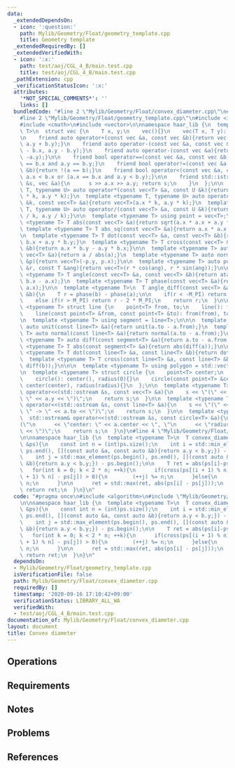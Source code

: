 ```yaml
---
data:
  _extendedDependsOn:
  - icon: ':question:'
    path: Mylib/Geometry/Float/geometry_template.cpp
    title: Geometry template
  _extendedRequiredBy: []
  _extendedVerifiedWith:
  - icon: ':x:'
    path: test/aoj/CGL_4_B/main.test.cpp
    title: test/aoj/CGL_4_B/main.test.cpp
  _pathExtension: cpp
  _verificationStatusIcon: ':x:'
  attributes:
    '*NOT_SPECIAL_COMMENTS*': ''
    links: []
  bundledCode: "#line 2 \"Mylib/Geometry/Float/convex_diameter.cpp\"\n#include <algorithm>\n\
    #line 2 \"Mylib/Geometry/Float/geometry_template.cpp\"\n#include <iostream>\n\
    #include <cmath>\n#include <vector>\n\nnamespace haar_lib {\n  template <typename\
    \ T>\n  struct vec {\n    T x, y;\n    vec(){}\n    vec(T x, T y): x(x), y(y){}\n\
    \n    friend auto operator+(const vec &a, const vec &b){return vec(a.x + b.x,\
    \ a.y + b.y);}\n    friend auto operator-(const vec &a, const vec &b){return vec(a.x\
    \ - b.x, a.y - b.y);}\n    friend auto operator-(const vec &a){return vec(-a.x,\
    \ -a.y);}\n\n    friend bool operator==(const vec &a, const vec &b){return a.x\
    \ == b.x and a.y == b.y;}\n    friend bool operator!=(const vec &a, const vec\
    \ &b){return !(a == b);}\n    friend bool operator<(const vec &a, const vec &b){return\
    \ a.x < b.x or (a.x == b.x and a.y < b.y);}\n\n    friend std::istream& operator>>(std::istream\
    \ &s, vec &a){\n      s >> a.x >> a.y; return s;\n    }\n  };\n\n  template <typename\
    \ T, typename U> auto operator*(const vec<T> &a, const U &k){return vec<T>(a.x\
    \ * k, a.y * k);}\n  template <typename T, typename U> auto operator*(const U\
    \ &k, const vec<T> &a){return vec<T>(a.x * k, a.y * k);}\n  template <typename\
    \ T, typename U> auto operator/(const vec<T> &a, const U &k){return vec<T>(a.x\
    \ / k, a.y / k);}\n\n  template <typename T> using point = vec<T>;\n\n  template\
    \ <typename T> T abs(const vec<T> &a){return sqrt(a.x * a.x + a.y * a.y);}\n \
    \ template <typename T> T abs_sq(const vec<T> &a){return a.x * a.x + a.y * a.y;}\n\
    \n  template <typename T> T dot(const vec<T> &a, const vec<T> &b){return a.x *\
    \ b.x + a.y * b.y;}\n  template <typename T> T cross(const vec<T> &a, const vec<T>\
    \ &b){return a.x * b.y - a.y * b.x;}\n\n  template <typename T> auto unit(const\
    \ vec<T> &a){return a / abs(a);}\n  template <typename T> auto normal(const vec<T>\
    \ &p){return vec<T>(-p.y, p.x);}\n\n  template <typename T> auto polar(const T\
    \ &r, const T &ang){return vec<T>(r * cos(ang), r * sin(ang));}\n\n  template\
    \ <typename T> T angle(const vec<T> &a, const vec<T> &b){return atan2(b.y - a.y,\
    \ b.x - a.x);}\n  template <typename T> T phase(const vec<T> &a){return atan2(a.y,\
    \ a.x);}\n\n  template <typename T>\n  T angle_diff(const vec<T> &a, const vec<T>\
    \ &b){\n    T r = phase(b) - phase(a);\n\n    if(r < -M_PI) return r + 2 * M_PI;\n\
    \    else if(r > M_PI) return r - 2 * M_PI;\n    return r;\n  }\n\n\n  template\
    \ <typename T> struct line {\n    point<T> from, to;\n    line(): from(), to(){}\n\
    \    line(const point<T> &from, const point<T> &to): from(from), to(to){}\n  };\n\
    \n  template <typename T> using segment = line<T>;\n\n\n  template <typename T>\
    \ auto unit(const line<T> &a){return unit(a.to - a.from);}\n  template <typename\
    \ T> auto normal(const line<T> &a){return normal(a.to - a.from);}\n\n  template\
    \ <typename T> auto diff(const segment<T> &a){return a.to - a.from;}\n\n  template\
    \ <typename T> T abs(const segment<T> &a){return abs(diff(a));}\n\n  template\
    \ <typename T> T dot(const line<T> &a, const line<T> &b){return dot(diff(a), diff(b));}\n\
    \  template <typename T> T cross(const line<T> &a, const line<T> &b){return cross(diff(a),\
    \ diff(b));}\n\n\n  template <typename T> using polygon = std::vector<point<T>>;\n\
    \n  template <typename T> struct circle {\n    point<T> center;\n    T radius;\n\
    \    circle(): center(), radius(0){}\n    circle(const point<T> &center, T radius):\
    \ center(center), radius(radius){}\n  };\n\n  template <typename T>\n  std::ostream&\
    \ operator<<(std::ostream &s, const vec<T> &a){\n    s << \"(\" << a.x << \",\
    \ \" << a.y << \")\";\n    return s;\n  }\n\n  template <typename T>\n  std::ostream&\
    \ operator<<(std::ostream &s, const line<T> &a){\n    s << \"(\" << a.from <<\
    \ \" -> \" << a.to << \")\";\n    return s;\n  }\n\n  template <typename T>\n\
    \  std::ostream& operator<<(std::ostream &s, const circle<T> &a){\n    s << \"\
    (\"\n      << \"center: \" << a.center << \", \"\n      << \"radius: \" << a.radius\
    \ << \")\";\n    return s;\n  }\n}\n#line 4 \"Mylib/Geometry/Float/convex_diameter.cpp\"\
    \n\nnamespace haar_lib {\n  template <typename T>\n  T convex_diameter(const polygon<T>\
    \ &ps){\n    const int n = (int)ps.size();\n    int i = std::min_element(ps.begin(),\
    \ ps.end(), [](const auto &a, const auto &b){return a.y < b.y;}) - ps.begin();\n\
    \    int j = std::max_element(ps.begin(), ps.end(), [](const auto &a, const auto\
    \ &b){return a.y < b.y;}) - ps.begin();\n\n    T ret = abs(ps[i]-ps[j]);\n\n \
    \   for(int k = 0; k < 2 * n; ++k){\n      if(cross(ps[(i + 1) % n] - ps[i], ps[(j\
    \ + 1) % n] - ps[j]) > 0){\n        (++j) %= n;\n      }else{\n        (++i) %=\
    \ n;\n      }\n\n      ret = std::max(ret, abs(ps[i] - ps[j]));\n    }\n\n   \
    \ return ret;\n  }\n}\n"
  code: "#pragma once\n#include <algorithm>\n#include \"Mylib/Geometry/Float/geometry_template.cpp\"\
    \n\nnamespace haar_lib {\n  template <typename T>\n  T convex_diameter(const polygon<T>\
    \ &ps){\n    const int n = (int)ps.size();\n    int i = std::min_element(ps.begin(),\
    \ ps.end(), [](const auto &a, const auto &b){return a.y < b.y;}) - ps.begin();\n\
    \    int j = std::max_element(ps.begin(), ps.end(), [](const auto &a, const auto\
    \ &b){return a.y < b.y;}) - ps.begin();\n\n    T ret = abs(ps[i]-ps[j]);\n\n \
    \   for(int k = 0; k < 2 * n; ++k){\n      if(cross(ps[(i + 1) % n] - ps[i], ps[(j\
    \ + 1) % n] - ps[j]) > 0){\n        (++j) %= n;\n      }else{\n        (++i) %=\
    \ n;\n      }\n\n      ret = std::max(ret, abs(ps[i] - ps[j]));\n    }\n\n   \
    \ return ret;\n  }\n}\n"
  dependsOn:
  - Mylib/Geometry/Float/geometry_template.cpp
  isVerificationFile: false
  path: Mylib/Geometry/Float/convex_diameter.cpp
  requiredBy: []
  timestamp: '2020-09-16 17:10:42+09:00'
  verificationStatus: LIBRARY_ALL_WA
  verifiedWith:
  - test/aoj/CGL_4_B/main.test.cpp
documentation_of: Mylib/Geometry/Float/convex_diameter.cpp
layout: document
title: Convex diameter
---
```


## Operations

## Requirements

## Notes

## Problems

## References
